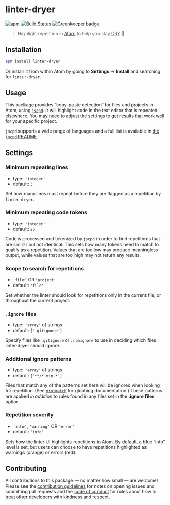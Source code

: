 # linter-dryer

[![apm](https://img.shields.io/apm/v/linter-dryer.svg)](https://atom.io/packages/linter-dryer) [![Build Status](https://travis-ci.com/delucis/linter-dryer.svg?branch=master)](https://travis-ci.com/delucis/linter-dryer) [![Greenkeeper badge](https://badges.greenkeeper.io/delucis/linter-dryer.svg)](https://greenkeeper.io/)

> Highlight repetition in [Atom](https://atom.io/) to help you stay <abbr title="Don’t Repeat Yourself">DRY</abbr> 🌂

## Installation

```sh
apm install linter-dryer
```

Or install it from within Atom by going to **Settings** → **Install** and searching for `linter-dryer`.

## Usage

This package provides “copy–paste detection” for files and projects in Atom, using [`jscpd`](https://github.com/kucherenko/jscpd). It will highlight code in the text editor that is repeated elsewhere. You may need to adjust the settings to get results that work well for your specific project.

`jscpd` supports a wide range of languages and a full list is available in [the `jscpd` README](https://github.com/kucherenko/jscpd#readme).

## Settings

### Minimum repeating lines

- type: `'integer'`
- default: `3`

Set how many lines must repeat before they are flagged as a repetition by `linter-dryer`.

### Minimum repeating code tokens

- type: `'integer'`
- default: `25`

Code is processed and tokenized by `jscpd` in order to find repetitions that are similar but not identical. This sets how many tokens need to match to qualify as a repetition. Values that are too low may produce meaningless output, while values that are too high may not return any results.

### Scope to search for repetitions

- `'file'` OR `'project'`
- default: `'file'`

Set whether the linter should look for repetitions only in the current file, or throughout the current project.

### `.ignore` files

- type: `'array'` of strings
- default: `['.gitignore']`

Specify files like `.gitignore` or `.npmignore` to use in deciding which files linter-dryer should ignore.

### Additional ignore patterns

- type: `'array'` of strings
- default: `['**/*.min.*']`

Files that match any of the patterns set here will be ignored when looking for repetition. (See [`minimatch`](https://github.com/isaacs/minimatch/#minimatch) for globbing documentation.) These patterns are applied _in addition_ to rules found in any files set in the **.ignore files** option.

### Repetition severity

- `'info'`, `'warning'` OR `'error'`
- default: `'info'`

Sets how the linter UI highlights repetitions in Atom. By default, a blue “info” level is set, but users can choose to have repetitions highlighted as warnings (orange) or errors (red).

## Contributing

All contributions to this package — no matter how small — are welcome! Please see the [contribution guidelines](CONTRIBUTING.md) for notes on opening issues and submitting pull requests and the [code of conduct](CODE_OF_CONDUCT.md) for rules about how to treat other developers with kindness and respect.
